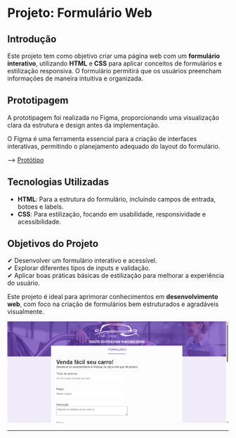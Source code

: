 # **Projeto: Formulário Web**

## Introdução  
Este projeto tem como objetivo criar uma página web com um **formulário interativo**, utilizando **HTML** e **CSS** para aplicar conceitos de formulários e estilização responsiva. O formulário permitirá que os usuários preencham informações de maneira intuitiva e organizada.

## Prototipagem  
A prototipagem foi realizada no Figma, proporcionando uma visualização clara da estrutura e design antes da implementação.

O Figma é uma ferramenta essencial para a criação de interfaces interativas, permitindo o planejamento adequado do layout do formulário.

--> [Protótipo](https://www.figma.com/design/WFRYghlvXgp3b6zoKscCAO/Projetos-Front(Curso)?node-id=0-1&t=Km1kkmDWkTEVDesn-1)

## Tecnologias Utilizadas  
- **HTML**: Para a estrutura do formulário, incluindo campos de entrada, botoes e labels.  
- **CSS**: Para estilização, focando em usabilidade, responsividade e acessibilidade.  

## Objetivos do Projeto  
✔ Desenvolver um formulário interativo e acessível.  
✔ Explorar diferentes tipos de inputs e validação.  
✔ Aplicar boas práticas básicas de estilização para melhorar a experiência do usuário.  

Este projeto é ideal para aprimorar conhecimentos em **desenvolvimento web**, com foco na criação de formulários bem estruturados e agradáveis visualmente.

![alt text](./Images/forms.png)

---

